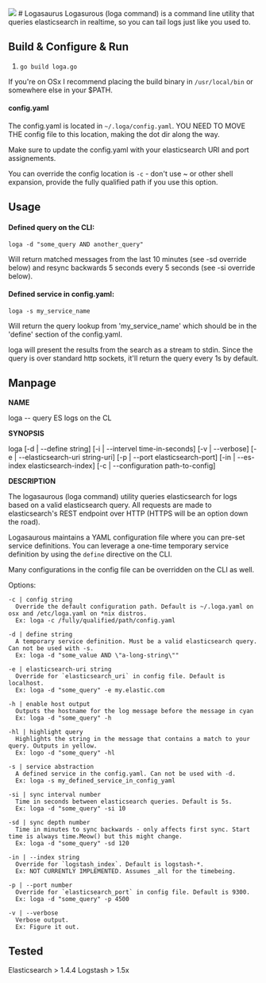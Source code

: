 <img style="float: center;" src="https://dl.dropboxusercontent.com/u/77193293/logasaurous.png">
# Logasaurus 
Logasurous (loga command) is a command line utility that queries elasticsearch in realtime, so you can tail logs just like you used to. 

## Build & Configure & Run

1. ```go build loga.go```

If you're on OSx I recommend placing the build binary in `/usr/local/bin` or somewhere else in your $PATH. 

#### config.yaml
The config.yaml is located in ```~/.loga/config.yaml```. YOU NEED TO MOVE THE config file to this location, making the dot dir along the way.

Make sure to update the config.yaml with your elasticsearch URI and port assignements.

You can override the config location is `-c` - don't use ~ or other shell expansion, provide the fully qualified path if you use this option.

## Usage

#### Defined query on the CLI:

```loga -d "some_query AND another_query"```

Will return matched messages from the last 10 minutes (see -sd override below) and resync backwards 5 seconds every 5 seconds (see -si override below).

#### Defined service in config.yaml:

```loga -s my_service_name```

Will return the query lookup from 'my_service_name' which should be in the 'define' section of the config.yaml.

loga will present the results from the search as a stream to stdin. Since the query is over standard http sockets, it'll return the query every 1s by default.

## Manpage

**NAME**
  
loga -- query ES logs on the CL

**SYNOPSIS**

loga [-d | --define string] [-i | --intervel time-in-seconds] [-v | --verbose] [-e | --elasticsearch-uri string-uri] [-p | --port elasticsearch-port] [-in | --es-index elasticsearch-index] [-c | --configuration path-to-config]

**DESCRIPTION**

The logasaurous (loga command) utility queries elasticsearch for logs based on a valid elasticsearch query. All requests are made to elasticsearch's REST endpoint over HTTP (HTTPS will be an option down the road). 

Logasaurous maintains a YAML configuration file where you can pre-set service definitions. You can leverage a one-time temporary service definition by using the ```define``` directive on the CLI.  

Many configurations in the config file can be overridden on the CLI as well. 

  Options:

    -c | config string
      Override the default configuration path. Default is ~/.loga.yaml on osx and /etc/loga.yaml on *nix distros. 
      Ex: loga -c /fully/qualified/path/config.yaml

    -d | define string
      A temporary service definition. Must be a valid elasticsearch query. Can not be used with -s.
      Ex: loga -d "some_value AND \"a-long-string\""

    -e | elasticsearch-uri string
      Override for `elasticsearch_uri` in config file. Default is localhost.
      Ex: loga -d "some_query" -e my.elastic.com

    -h | enable host output
      Outputs the hostname for the log message before the message in cyan
      Ex: loga -d "some_query" -h

    -hl | highlight query
      Highlights the string in the message that contains a match to your query. Outputs in yellow.
      Ex: logo -d "some_query" -hl

    -s | service abstraction
      A defined service in the config.yaml. Can not be used with -d.
      Ex: loga -s my_defined_service_in_config_yaml

    -si | sync interval number
      Time in seconds between elasticsearch queries. Default is 5s.
      Ex: loga -d "some_query" -si 10

    -sd | sync depth number
      Time in minutes to sync backwards - only affects first sync. Start time is always time.Meow() but this might change. 
      Ex: loga -d "some_query" -sd 120

    -in | --index string
      Override for `logstash_index`. Default is logstash-*.
      Ex: NOT CURRENTLY IMPLEMENTED. Assumes _all for the timebeing. 

    -p | --port number
      Override for `elasticsearch_port` in config file. Default is 9300.       
      Ex: loga -d "some_query" -p 4500

    -v | --verbose 
      Verbose output.
      Ex: Figure it out. 

## Tested

Elasticsearch > 1.4.4
Logstash > 1.5x

